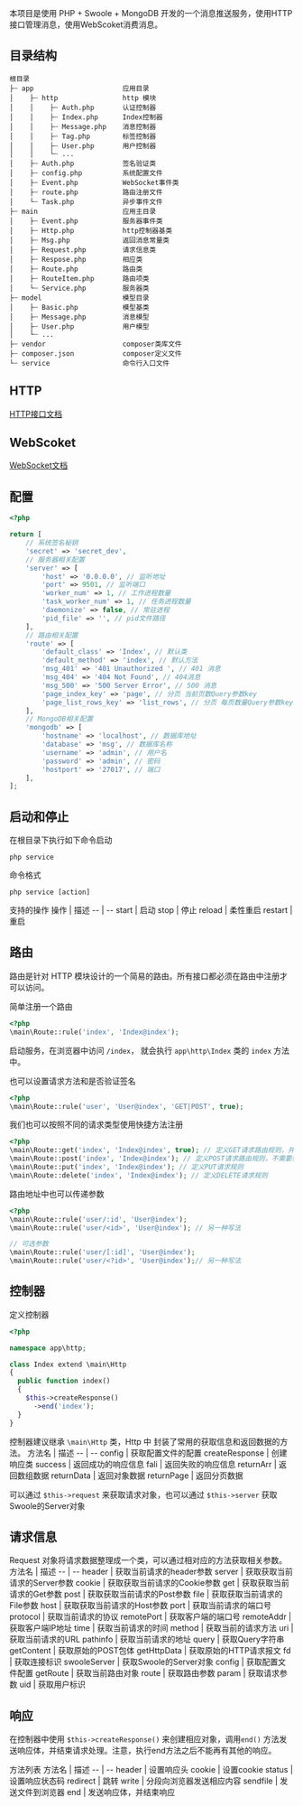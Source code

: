 本项目是使用 PHP + Swoole + MongoDB 开发的一个消息推送服务，使用HTTP接口管理消息，使用WebScoket消费消息。

## 目录结构
```
根目录
├┄ app                      应用目录
│    ├┄ http                http 模块
│    │    ├┄ Auth.php       认证控制器
│    │    ├┄ Index.php      Index控制器
│    │    ├┄ Message.php    消息控制器
│    │    ├┄ Tag.php        标签控制器
│    │    ├┄ User.php       用户控制器
│    │    └┄ ...
│    ├┄ Auth.php            签名验证类
│    ├┄ config.php          系统配置文件
│    ├┄ Event.php           WebSocket事件类
│    ├┄ route.php           路由注册文件
│    └┄ Task.php            异步事件文件
├┄ main                     应用主目录
│    ├┄ Event.php           服务器事件类
│    ├┄ Http.php            http控制器基类
│    ├┄ Msg.php             返回消息常量类
│    ├┄ Request.php         请求信息类
│    ├┄ Respose.php         相应类
│    ├┄ Route.php           路由类
│    ├┄ RouteItem.php       路由项类
│    └┄ Service.php         服务器类
├┄ model                    模型目录
│    ├┄ Basic.php           模型基类
│    ├┄ Message.php         消息模型
│    ├┄ User.php            用户模型
│    └┄ ...
├┄ vendor                   composer类库文件
├┄ composer.json            composer定义文件
└┄ service                  命令行入口文件
```

## HTTP
  [HTTP接口文档](<http.md>)

## WebScoket
  [WebSocket文档](<websocket.md>)

## 配置
```php
<?php

return [
    // 系统签名秘钥
    'secret' => 'secret_dev',
    // 服务器相关配置
    'server' => [
        'host' => '0.0.0.0', // 监听地址
        'port' => 9501, // 监听端口
        'worker_num' => 1, // 工作进程数量
        'task_worker_num' => 1, // 任务进程数量
        'daemonize' => false, // 常驻进程
        'pid_file' => '', // pid文件路径
    ],
    // 路由相关配置
    'route' => [
        'default_class' => 'Index', // 默认类
        'default_method' => 'index', // 默认方法
        'msg_401' => '401 Unauthorized ', // 401 消息
        'msg_404' => '404 Not Found', // 404消息
        'msg_500' => '500 Server Error', // 500 消息
        'page_index_key' => 'page', // 分页 当前页数Query参数key
        'page_list_rows_key' => 'list_rows', // 分页 每页数量Query参数key
    ],
    // MongoDB相关配置
    'mongodb' => [
        'hostname' => 'localhost', // 数据库地址
        'database' => 'msg', // 数据库名称
        'username' => 'admin', // 用户名
        'password' => 'admin', // 密码
        'hostport' => '27017', // 端口
    ],
];
```

## 启动和停止 
在根目录下执行如下命令启动
```
php service
```
命令格式
```
php service [action]
```
支持的操作
操作 | 描述
-- | --
start | 启动
stop | 停止
reload | 柔性重启
restart | 重启


## 路由
路由是针对 HTTP 模块设计的一个简易的路由。所有接口都必须在路由中注册才可以访问。

简单注册一个路由
```php
<?php
\main\Route::rule('index', 'Index@index');
```

启动服务，在浏览器中访问 `/index`， 就会执行 `app\http\Index` 类的 `index` 方法中。

也可以设置请求方法和是否验证签名
```php
<?php
\main\Route::rule('user', 'User@index', 'GET|POST', true);
```
我们也可以按照不同的请求类型使用快捷方法注册
```php
<?php
\main\Route::get('index', 'Index@index', true); // 定义GET请求路由规则，并且需要验证签名
\main\Route::post('index', 'Index@index'); // 定义POST请求路由规则，不需要验证签名
\main\Route::put('index', 'Index@index'); // 定义PUT请求规则
\main\Route::delete('index', 'Index@index'); // 定义DELETE请求规则
```
路由地址中也可以传递参数
```php
<?php
\main\Route::rule('user/:id', 'User@index');
\main\Route::rule('user/<id>', 'User@index'); // 另一种写法

// 可选参数
\main\Route::rule('user/[:id]', 'User@index');
\main\Route::rule('user/<?id>', 'User@index');// 另一种写法
```

## 控制器
定义控制器
```php
<?php

namespace app\http;

class Index extend \main\Http
{
  public function index()
  {
    $this->createResponse()
      ->end('index');
  }
}
```

控制器建议继承 `\main\Http` 类，Http 中 封装了常用的获取信息和返回数据的方法。
方法名 | 描述
-- | --
config | 获取配置文件的配置
createResponse | 创建响应类
success | 返回成功的响应信息
fali  | 返回失败的响应信息
returnArr | 返回数组数据
returnData | 返回对象数据
returnPage  | 返回分页数据

可以通过 `$this->request` 来获取请求对象，也可以通过 `$this->server` 获取 Swoole的Server对象

## 请求信息
Request 对象将请求数据整理成一个类，可以通过相对应的方法获取相关参数。
方法名 | 描述
-- | --
header | 获取当前请求的header参数
server | 获取获取当前请求的Server参数
cookie | 获取获取当前请求的Cookie参数
get | 获取获取当前请求的Get参数
post | 获取获取当前请求的Post参数
file | 获取获取当前请求的File参数
host | 获取获取当前请求的Host参数
port | 获取当前请求的端口号
protocol | 获取当前请求的协议
remotePort | 获取客户端的端口号
remoteAddr | 获取客户端IP地址
time | 获取当前请求的时间
method | 获取当前的请求方法
uri | 获取当前请求的URL
pathinfo | 获取当前请求的地址
query | 获取Query字符串
getContent | 获取原始的POST包体
getHttpData | 获取原始的HTTP请求报文
fd | 获取连接标识
swooleServer | 获取Swoole的Server对象
config | 获取配置文件配置
getRoute | 获取当前路由对象
route | 获取路由参数
param | 获取请求参数
uid | 获取用户标识

## 响应
在控制器中使用 `$this->createResponse()` 来创建相应对象，调用`end()` 方法发送响应体，并结束请求处理。注意，执行end方法之后不能再有其他的响应。

方法列表
方法名 | 描述
-- | --
header | 设置响应头
cookie | 设置cookie
status | 设置响应状态码
redirect | 跳转
write | 分段向浏览器发送相应内容
sendfile | 发送文件到浏览器
end | 发送响应体，并结束响应

